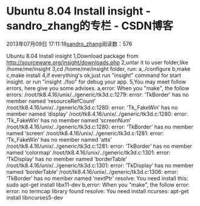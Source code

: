 # Ubuntu 8.04 Install insight - sandro_zhang的专栏 - CSDN博客
2013年07月09日 17:11:18[sandro_zhang](https://me.csdn.net/sandro_zhang)阅读数：576
                
Ubuntu 8.04 Install insight
1,Download package from http://sourceware.org/insight/downloads.php
2,untar it to user folder,like /home/me/insight
3,cd /home/me/insight folder, run:
a,./configure 
b,make
c,make install
4,if everything's ok,just run "insight" command for start insight.
or run "insight ./foo" for debug your app.
5,You may meet follow errors, here give you some advises.
a,error: 
When you "make", the follow errors:
/root/tk8.4.16/unix/../generic/tk3d.c:1279: error: ‘TkBorder’ has no member named ‘resourceRefCount’
/root/tk8.4.16/unix/../generic/tk3d.c:1280: error: ‘Tk_FakeWin’ has no member named ‘display’
/root/tk8.4.16/unix/../generic/tk3d.c:1280: error: ‘Tk_FakeWin’ has no member named ‘screenNum’
/root/tk8.4.16/unix/../generic/tk3d.c:1280: error: ‘TkBorder’ has no member named ‘screen’
/root/tk8.4.16/unix/../generic/tk3d.c:1281: error: ‘Tk_FakeWin’ has no member named ‘atts’
/root/tk8.4.16/unix/../generic/tk3d.c:1281: error: ‘TkBorder’ has no member named ‘colormap’
/root/tk8.4.16/unix/../generic/tk3d.c:1301: error: ‘TkDisplay’ has no member named ‘borderTable’
/root/tk8.4.16/unix/../generic/tk3d.c:1301: error: ‘TkDisplay’ has no member named ‘borderTable’
/root/tk8.4.16/unix/../generic/tk3d.c:1306: error: ‘TkBorder’ has no member named ‘nextPtr’
resolve:
You need install this:
sudo apt-get install libx11-dev
b,error:
When you "make", the follow error:
error: no termcap library found
resolve:
You need install ncurses:
apt-get install libncurses5-dev
